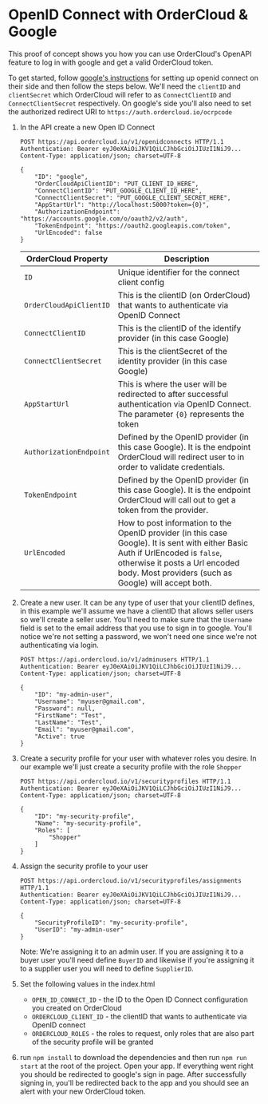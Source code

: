# OpenID Connect with OrderCloud & Google

This proof of concept shows you how you can use OrderCloud's OpenAPI feature to log in with google and get a valid OrderCloud token.

To get started, follow [google's instructions](https://developers.google.com/identity/protocols/oauth2/openid-connect) for setting up openid connect on their side and then follow the steps below. We'll need the `clientID` and `clientSecret` which OrderCloud will refer to as `ConnectClientID` and `ConnectClientSecret` respectively. On google's side you'll also need to set the authorized redirect URI to `https://auth.ordercloud.io/ocrpcode`

1. In the API create a new Open ID Connect

    ```http
    POST https://api.ordercloud.io/v1/openidconnects HTTP/1.1
    Authentication: Bearer eyJ0eXAiOiJKV1QiLCJhbGciOiJIUzI1NiJ9...
    Content-Type: application/json; charset=UTF-8

    {
        "ID": "google",
        "OrderCloudApiClientID": "PUT_CLIENT_ID_HERE",
        "ConnectClientID": "PUT_GOOGLE_CLIENT_ID_HERE",
        "ConnectClientSecret": "PUT_GOOGLE_CLIENT_SECRET_HERE",
        "AppStartUrl": "http://localhost:5000?token={0}",
        "AuthorizationEndpoint": "https://accounts.google.com/o/oauth2/v2/auth",
        "TokenEndpoint": "https://oauth2.googleapis.com/token",
        "UrlEncoded": false
    }
    ```

    | OrderCloud Property     | Description                                                                                                                                                                                                                  |
    |-------------------------|------------------------------------------------------------------------------------------------------------------------------------------------------------------------------------------------------------------------------|
    | `ID`                    | Unique identifier for the connect client config                                                                                                                                                                              |
    | `OrderCloudApiClientID` | This is the clientID (on OrderCloud) that wants to authenticate via OpenID Connect                                                                                                                                           |
    | `ConnectClientID`       | This is the clientID of the identify provider (in this case Google)                                                                                                                                                          |
    | `ConnectClientSecret`   | This is the clientSecret of the identity provider (in this case Google)                                                                                                                                                              |
    | `AppStartUrl`           | This is where the user will be redirected to after successful authentication via OpenID Connect. The parameter `{0}` represents the token                                                                                      |
    | `AuthorizationEndpoint` | Defined by the OpenID provider (in this case Google). It is the endpoint OrderCloud will redirect user to in order to validate credentials.                                                                                  |
    | `TokenEndpoint`         | Defined by the OpenID provider (in this case Google). It is the endpoint OrderCloud will call out to get a token from the provider.                                                                                          |
    | `UrlEncoded`            | How to post information to the OpenID provider (in this case Google). It is sent with either Basic Auth if UrlEncoded is `false`, otherwise it posts a Url encoded body. Most providers (such as Google) will accept both. |

2. Create a new user. It can be any type of user that your clientID defines, in this example we'll assume we have a clientID that allows seller users so we'll create a seller user. You'll need to make sure that the `Username` field is set to the email address that you use to sign in to google. You'll notice we're not setting a password, we won't need one since we're not authenticating via login.

    ```http
    POST https://api.ordercloud.io/v1/adminusers HTTP/1.1
    Authentication: Bearer eyJ0eXAiOiJKV1QiLCJhbGciOiJIUzI1NiJ9...
    Content-Type: application/json; charset=UTF-8

    {
        "ID": "my-admin-user",
        "Username": "myuser@gmail.com",
        "Password": null,
        "FirstName": "Test",
        "LastName": "Test",
        "Email": "myuser@gmail.com",
        "Active": true
    }
    ```

3. Create a security profile for your user with whatever roles you desire. In our example we'll just create a security profile with the role `Shopper`

    ```http
    POST https://api.ordercloud.io/v1/securityprofiles HTTP/1.1
    Authentication: Bearer eyJ0eXAiOiJKV1QiLCJhbGciOiJIUzI1NiJ9...
    Content-Type: application/json; charset=UTF-8

    {
        "ID": "my-security-profile",
        "Name": "my-security-profile",
        "Roles": [
            "Shopper"
        ]
    }
    ```

4. Assign the security profile to your user

    ```http
    POST https://api.ordercloud.io/v1/securityprofiles/assignments HTTP/1.1
    Authentication: Bearer eyJ0eXAiOiJKV1QiLCJhbGciOiJIUzI1NiJ9...
    Content-Type: application/json; charset=UTF-8

    {
        "SecurityProfileID": "my-security-profile",
        "UserID": "my-admin-user"
    }
    ```

    Note: We're assigning it to an admin user. If you are assigning it to a buyer user you'll need define `BuyerID` and likewise if you're assigning it to a supplier user you will need to define `SupplierID`.

5. Set the following values in the index.html
    - `OPEN_ID_CONNECT_ID` - the ID to the Open ID Connect configuration you created on OrderCloud
    - `ORDERCLOUD_CLIENT_ID` - the clientID that wants to authenticate via OpenID connect
    - `ORDERCLOUD_ROLES` - the roles to request, only roles that are also part of the security profile will be granted

6. run `npm install` to download the dependencies and then run `npm run start` at the root of the project. Open your app. If everything went right you should be redirected to google's sign in page. After successfully signing in, you'll be redirected back to the app and you should see an alert with your new OrderCloud token.
